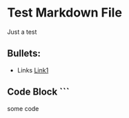# Test Markdown File
Just a test
## Bullets:
* Links [Link1](https://example.com)
## Code Block ```
some code
```